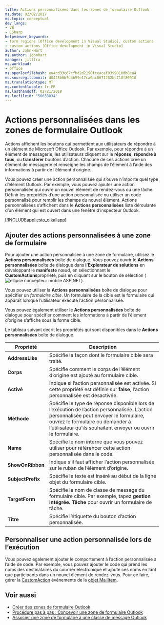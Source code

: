 ```yaml
---
title: Actions personnalisées dans les zones de formulaire Outlook
ms.date: 02/02/2017
ms.topic: conceptual
dev_langs:
- VB
- CSharp
helpviewer_keywords:
- form regions [Office development in Visual Studio], custom actions
- custom actions [Office development in Visual Studio]
author: John-Hart
ms.author: johnhart
manager: jillfra
ms.workload:
- office
ms.openlocfilehash: ea4cd33c67cfbd2d2150fceacaf0399810db0ca4
ms.sourcegitcommit: d0425b6b7d4b99e17ca6ac0671282bc718f80910
ms.translationtype: MT
ms.contentlocale: fr-FR
ms.lasthandoff: 02/21/2019
ms.locfileid: "56638034"
---
```

# <a name="custom-actions-in-outlook-form-regions"></a>Actions personnalisées dans les zones de formulaire Outlook
  Actions affichent les boutons qui permettent aux utilisateurs de répondre à un élément de Microsoft Office Outlook. Par exemple, pour répondre à un élément de messagerie, les utilisateurs cliquent sur le **réponse**, **répondre à tous**, ou **transférer** boutons d’action. Chacune de ces actions crée un élément de messagerie et renseigne les champs de l’élément à l’aide des informations à partir de l’élément d’origine.

 Vous pouvez créer une action personnalisée qui s’ouvre n’importe quel type d’élément Outlook. Par exemple, vous pouvez ajouter une action personnalisée qui ouvre un nouvel élément de rendez-vous ou une tâche. Définir les propriétés d’une action personnalisée ou utiliser un code personnalisé pour remplir les champs du nouvel élément. Actions personnalisées s’affichent dans le **Actions personnalisées** liste déroulante d’un élément qui est ouvert dans une fenêtre d’inspecteur Outlook.

 [!INCLUDE[appliesto_olkallapp](../vsto/includes/appliesto-olkallapp-md.md)]

## <a name="add-custom-actions-to-a-form-region"></a>Ajouter des actions personnalisées à une zone de formulaire
 Pour ajouter une action personnalisée à une zone de formulaire, utilisez le **Actions personnalisées** boîte de dialogue. Vous pouvez ouvrir le **Actions personnalisées** boîte de dialogue dans **l’Explorateur de solutions** en développant le **manifeste** nœud, en sélectionnant le **CustomActions**propriété, puis en cliquant sur le bouton de sélection (![ellipse concepteur mobile ASP.NET](../sharepoint/media/mwellipsis.gif "ellipse de concepteur ASP.NET Mobile")).

 Vous pouvez utiliser la **Actions personnalisées** boîte de dialogue pour spécifier un *formulaire cible*. Un formulaire de la cible est le formulaire qui apparaît lorsque l’utilisateur exécute l’action personnalisée.

 Vous pouvez également utiliser le **Actions personnalisées** boîte de dialogue pour spécifier comment les informations à partir de l’élément d’origine s’affiche sous la forme cible.

 Le tableau suivant décrit les propriétés qui sont disponibles dans le **Actions personnalisées** boîte de dialogue.

|Propriété|Description|
|--------------|-----------------|
|**AddressLike**|Spécifie la façon dont le formulaire cible sera traité.|
|**Corps**|Spécifie comment le corps de l’élément d’origine est ajouté au formulaire cible.|
|**Activé**|Indique si l’action personnalisée est activée. Si cette propriété est définie sur **false**, l’action personnalisée est désactivée.|
|**Méthode**|Spécifie le type de réponse disponible lors de l’exécution de l’action personnalisée. L’action personnalisée peut envoyer le formulaire, ouvrez le formulaire ou demander à l’utilisateur qu’ils souhaitent envoyer ou ouvrir le formulaire.|
|**Name**|Spécifie le nom interne que vous pouvez utiliser pour référencer cette action personnalisée dans le code.|
|**ShowOnRibbon**|Indique s’il faut afficher l’action personnalisée sur le ruban de l’élément d’origine.|
|**SubjectPrefix**|Spécifie le texte est inséré au début de la ligne objet du formulaire cible.|
|**TargetForm**|Spécifie le nom de classe de message du formulaire cible. Par exemple, tapez **gestion intégrée. Tâche** pour ouvrir un formulaire de tâche.|
|**Titre**|Spécifie l’étiquette du bouton d’action personnalisée.|

## <a name="customize-a-custom-action-at-runtime"></a>Personnaliser une action personnalisée lors de l’exécution
 Vous pouvez également ajouter le comportement à l’action personnalisée à l’aide de code. Par exemple, vous pouvez ajouter le code qui prend les noms des destinataires du courrier électronique et ajoute ces noms en tant que participants dans un nouvel élément de rendez-vous. Pour ce faire, gérer la [CustomAction](/office/vba/api/Outlook.MailItem.CustomAction) événements de la [objet MailItem](/office/vba/api/Outlook.MailItem).

## <a name="see-also"></a>Voir aussi
- [Créer des zones de formulaire Outlook](../vsto/creating-outlook-form-regions.md)
- [Procédure pas à pas : Concevoir une zone de formulaire Outlook](../vsto/walkthrough-designing-an-outlook-form-region.md)
- [Associer une zone de formulaire à une classe de message Outlook](../vsto/associating-a-form-region-with-an-outlook-message-class.md)
